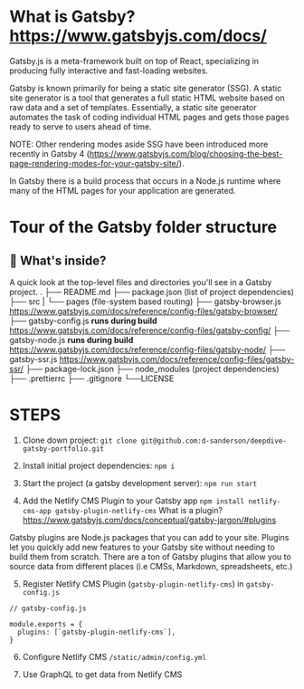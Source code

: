 # What is Gatsby? https://www.gatsbyjs.com/docs/

Gatsby.js is a meta-framework built on top of React, specializing in producing fully interactive and fast-loading
websites.

Gatsby is known primarily for being a static site generator (SSG). A static site generator is a tool that generates a full static HTML website based on raw data and a set of templates. Essentially, a static site generator automates the task of coding individual HTML pages and gets those pages ready to serve to users ahead of time.

NOTE: Other rendering modes aside SSG have been introduced more recently in Gatsby 4 (https://www.gatsbyjs.com/blog/choosing-the-best-page-rendering-modes-for-your-gatsby-site/).

In Gatsby there is a build process that occurs in a Node.js runtime where many of the HTML pages for your application are generated.
# Tour of the Gatsby folder structure
## 🧐 What's inside?

A quick look at the top-level files and directories you'll see in a Gatsby project.
    .
    ├── README.md
    ├── package.json (list of project dependencies)
    ├── src 
    |    └── pages (file-system based routing)
    ├── gatsby-browser.js https://www.gatsbyjs.com/docs/reference/config-files/gatsby-browser/
    ├── gatsby-config.js **runs during build**  https://www.gatsbyjs.com/docs/reference/config-files/gatsby-config/
    ├── gatsby-node.js **runs during build** https://www.gatsbyjs.com/docs/reference/config-files/gatsby-node/
    ├── gatsby-ssr.js https://www.gatsbyjs.com/docs/reference/config-files/gatsby-ssr/
    ├── package-lock.json
    ├── node_modules (project dependencies)
    ├── .prettierrc
    ├── .gitignore
    └──LICENSE

# STEPS
1) Clone down project: `git clone git@github.com:d-sanderson/deepdive-gatsby-portfolio.git`
   
2) Install initial project dependencies: `npm i`
   
3) Start the project (a gatsby development server): `npm run start`
   
4) Add the Netlify CMS Plugin to your Gatsby app `npm install netlify-cms-app gatsby-plugin-netlify-cms`
 What is a plugin? https://www.gatsbyjs.com/docs/conceptual/gatsby-jargon/#plugins
  
 Gatsby plugins are Node.js packages that you can add to your site. Plugins let you quickly add new features to your Gatsby site without needing to build them from scratch. There are a ton of Gatsby plugins that allow you to source data from different places (i.e CMSs, Markdown, spreadsheets, etc.)

5) Register Netlify CMS Plugin (`gatsby-plugin-netlify-cms`) in `gatsby-config.js`

```
// gatsby-config.js

module.exports = {
  plugins: [`gatsby-plugin-netlify-cms`],
}
```

6) Configure Netlify CMS  `/static/admin/config.yml`

7) Use GraphQL to get data from Netlify CMS